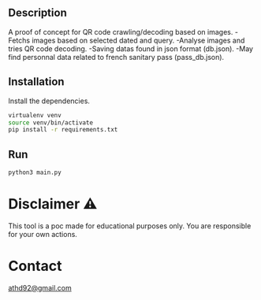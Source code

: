 
## Description

A proof of concept for QR code crawling/decoding based on images.
-Fetchs images based on selected dated and query.
-Analyse images and tries QR code decoding.
-Saving datas found in json format (db.json).
-May find personnal data related to french sanitary pass (pass_db.json).

## Installation
Install the dependencies.

```sh
virtualenv venv
source venv/bin/activate
pip install -r requirements.txt
```

## Run

```python
python3 main.py
```

# Disclaimer :warning:
This tool is a poc made for educational purposes only.
You are responsible for your own actions.


# Contact
[athd92@gmail.com](mailto:athd92@gmail.com)